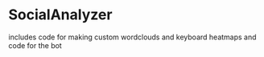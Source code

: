 # SocialAnalyzer
includes code for making custom wordclouds and keyboard heatmaps and code for the bot
